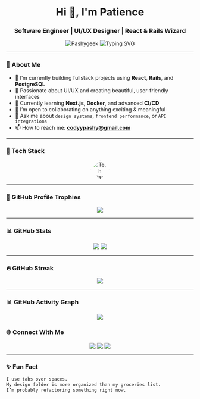 <h1 align="center">Hi 👋, I'm Patience</h1>
<h3 align="center">Software Engineer | UI/UX Designer | React & Rails Wizard</h3>

<p align="center">
  <img src="https://komarev.com/ghpvc/?username=Pashygeek&label=Profile%20views&color=0e75b6&style=flat" alt="Pashygeek" />
  <img src="https://readme-typing-svg.demolab.com?font=Fira+Code&size=22&pause=1000&center=true&vCenter=true&width=435&lines=Fullstack+Developer;UI%2FUX+Designer;Loves+React+and+Rails;Open+Source+Contributor" alt="Typing SVG" />
</p>

---

### 🧠 About Me

- 🔭 I’m currently building fullstack projects using **React**, **Rails**, and **PostgreSQL**
- 🎨 Passionate about UI/UX and creating beautiful, user-friendly interfaces
- 🌱 Currently learning **Next.js**, **Docker**, and advanced **CI/CD**
- 👯 I’m open to collaborating on anything exciting & meaningful
- 💬 Ask me about `design systems`, `frontend performance`, or `API integrations`
- 📫 How to reach me: **codyypashy@gmail.com**

---

### 🧰 Tech Stack

<p align="center">
  <span class="tech-icons">
    <img src="https://skillicons.dev/icons?i=html,css,js,rails,ruby,react,node,python,postgres,mysql,figma" alt="Tech Stack" />
  </span>
</p>

<style>
  .tech-icons {
    display: flex;
    gap: 20px;
    justify-content: center;
    perspective: 1200px;
  }

  .tech-icons img {
    width: 50px;
    height: 50px;
    transition: transform 0.6s ease, filter 0.4s ease, box-shadow 0.4s ease;
    border-radius: 10%;
    transform-style: preserve-3d;
    box-shadow: 0 5px 15px rgba(0, 0, 0, 0.2);
  }

  .tech-icons img:hover {
    transform: rotateY(360deg) rotateX(15deg) scale(1.2);
    filter: brightness(1.3);
    box-shadow: 0 10px 25px rgba(0, 0, 0, 0.3);
  }

  .tech-icons img:nth-child(odd) {
    clip-path: polygon(50% 0%, 100% 50%, 50% 100%, 0% 50%);
  }

  .tech-icons img:nth-child(even) {
    clip-path: polygon(50% 0%, 100% 50%, 50% 100%, 0% 50%);
    transform: rotateZ(45deg);
  }
</style>

---

### 🧩 GitHub Profile Trophies

<p align="center">
  <img src="https://github-profile-trophy.vercel.app/?username=Pashygeek&theme=onedark&column=7&no-frame=true&no-bg=true" />
</p>

---

### 📊 GitHub Stats

<p align="center">
<img src="https://github-readme-stats-pashygeek.vercel.app/api?username=Pashygeek&show_icons=true&theme=radical" />
<img src="https://github-readme-stats-pashygeek.vercel.app/api/top-langs/?username=Pashygeek&layout=compact&theme=radical" />
</p>

---

### 🔥 GitHub Streak

<p align="center">
  <img src="https://streak-stats.demolab.com?user=Pashygeek&theme=radical&date_format=M%20j%5B%2C%20Y%5D" />
</p>

---

### 📊 GitHub Activity Graph

<p align="center">
  <img src="https://github-readme-activity-graph.cyclic.app/graph?username=Pashygeek&theme=radical&hide_border=true&area=true" />
</p>

### 🌐 Connect With Me

<p align="center">
  <a href="https://linkedin.com/in/yourlinkedin" target="blank"><img align="center" src="https://img.shields.io/badge/-LinkedIn-0077B5?style=for-the-badge&logo=Linkedin&logoColor=white" /></a>
  <a href="https://twitter.com/yourtwitter" target="blank"><img align="center" src="https://img.shields.io/badge/-Twitter-1DA1F2?style=for-the-badge&logo=Twitter&logoColor=white" /></a>
  <a href="https://pashy-portfolio.vercel.app" target="blank"><img align="center" src="https://img.shields.io/badge/-Portfolio-000?style=for-the-badge&logo=vercel&logoColor=white" /></a>
</p>

---

### ✨ Fun Fact

```txt
I use tabs over spaces. 
My design folder is more organized than my groceries list. 
I’m probably refactoring something right now.
